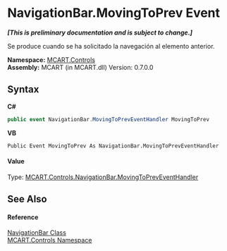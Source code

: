 # NavigationBar.MovingToPrev Event
 _**\[This is preliminary documentation and is subject to change.\]**_

Se produce cuando se ha solicitado la navegación al elemento anterior.

**Namespace:**&nbsp;<a href="1c9d7a8e-81d4-838a-f87d-7379b253b6ce">MCART.Controls</a><br />**Assembly:**&nbsp;MCART (in MCART.dll) Version: 0.7.0.0

## Syntax

**C#**<br />
``` C#
public event NavigationBar.MovingToPrevEventHandler MovingToPrev
```

**VB**<br />
``` VB
Public Event MovingToPrev As NavigationBar.MovingToPrevEventHandler
```


#### Value
Type: <a href="d0c480c9-07ca-a36e-5682-d44746694061">MCART.Controls.NavigationBar.MovingToPrevEventHandler</a>

## See Also


#### Reference
<a href="f8adee10-4c70-0c35-f2ea-0afdd2e92957">NavigationBar Class</a><br /><a href="1c9d7a8e-81d4-838a-f87d-7379b253b6ce">MCART.Controls Namespace</a><br />